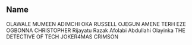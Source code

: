 ## Name

OLAWALE MUMEEN
ADIMCHI OKA
RUSSELL OJEGUN
AMENE TERH
EZE OGBONNA CHRISTOPHER
Rijayatu Razak
Afolabi Abdullahi Olayinka
THE DETECTIVE OF TECH
JOKER4MAS
CRIMSON
